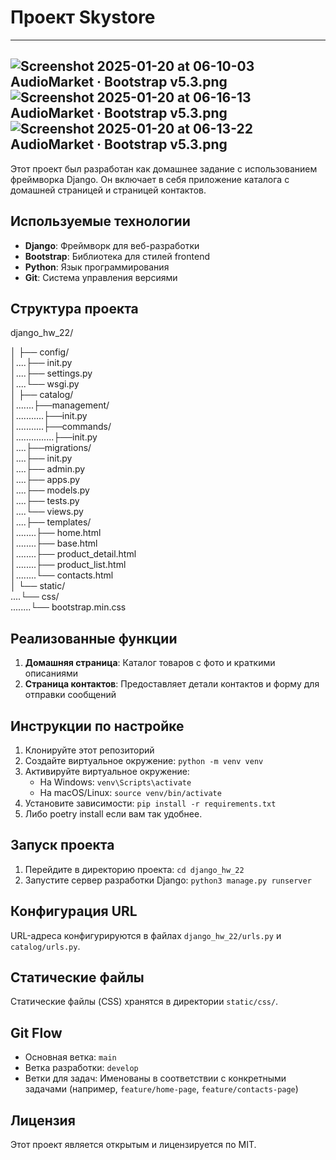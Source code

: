 # Проект Skystore
---
![Screenshot 2025-01-20 at 06-10-03 AudioMarket · Bootstrap v5.3.png](static/HW_24_photo_pages_site/Screenshot%202025-01-20%20at%2006-10-03%20AudioMarket%20%C2%B7%20Bootstrap%20v5.3.png)
![Screenshot 2025-01-20 at 06-16-13 AudioMarket · Bootstrap v5.3.png](static/HW_24_photo_pages_site/Screenshot%202025-01-20%20at%2006-16-13%20AudioMarket%20%C2%B7%20Bootstrap%20v5.3.png)
![Screenshot 2025-01-20 at 06-13-22 AudioMarket · Bootstrap v5.3.png](static/HW_24_photo_pages_site/Screenshot%202025-01-20%20at%2006-13-22%20AudioMarket%20%C2%B7%20Bootstrap%20v5.3.png)
---
Этот проект был разработан как домашнее задание с использованием фреймворка Django. 
Он включает в себя приложение каталога с домашней страницей и страницей контактов.

## Используемые технологии

- **Django**: Фреймворк для веб-разработки
- **Bootstrap**: Библиотека для стилей frontend
- **Python**: Язык программирования
- **Git**: Система управления версиями

## Структура проекта

django_hw_22/ 

│ ├── config/ <br>
│....├── init.py <br>
│....├── settings.py <br>
│....└── wsgi.py <br>
│ ├── catalog/ <br>
│.......├──management/ <br>
│...........├──init.py <br>
│...........├──commands/ <br>
│...............├──init.py <br>
│....├──migrations/ <br>
│....├── init.py <br>
│....├── admin.py <br>
│....├── apps.py <br>
│....├── models.py <br>
│....├── tests.py <br>
│....└── views.py <br>
│....├── templates/ <br>
│........├── home.html <br>
│........├── base.html <br>
│........├── product_detail.html <br>
│........├── product_list.html <br>
│........└── contacts.html <br>
│ └── static/ <br>
....└── css/ <br>
........└── bootstrap.min.css<br>



## Реализованные функции

1. **Домашняя страница**: Каталог товаров с фото и краткими описаниями
2. **Страница контактов**: Предоставляет детали контактов и форму для отправки сообщений

## Инструкции по настройке

1. Клонируйте этот репозиторий
2. Создайте виртуальное окружение: `python -m venv venv`
3. Активируйте виртуальное окружение:
   - На Windows: `venv\Scripts\activate`
   - На macOS/Linux: `source venv/bin/activate`
4. Установите зависимости: `pip install -r requirements.txt`
5. Либо poetry install если вам так удобнее.

## Запуск проекта

1. Перейдите в директорию проекта: `cd django_hw_22`
2. Запустите сервер разработки Django: `python3 manage.py runserver`

## Конфигурация URL

URL-адреса конфигурируются в файлах `django_hw_22/urls.py` и `catalog/urls.py`.

## Статические файлы

Статические файлы (CSS) хранятся в директории `static/css/`.

## Git Flow

- Основная ветка: `main`
- Ветка разработки: `develop`
- Ветки для задач: Именованы в соответствии с конкретными задачами (например, `feature/home-page`, `feature/contacts-page`)

## Лицензия

Этот проект является открытым и лицензируется по MIT.